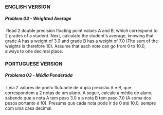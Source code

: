 ### ENGLISH VERSION

##### Problem 03 - Weighted Average

​		Read 2 double precision floating point values A and B, which correspond to 2 grades of a student. Next, calculate the student's average, knowing that grade A has a weight of 3.0 and grade B has a weight of 7.0 (The sum of the weights is therefore 10). Assume that each note can go from 0 to 10.0, always to one decimal place.





### PORTUGUESE VERSION

##### Problema 03 - Média Ponderada

​		Leia 2 valores de ponto flutuante de dupla precisão A e B, que correspondem a 2 notas de um aluno. A seguir, calcule a média do aluno, sabendo que a nota A tem peso 3.0 e a nota B tem peso 7.0 (A soma dos pesos portanto é 10). Presuma que cada nota pode ir de 0 até 10.0, sempre com uma casa decimal.